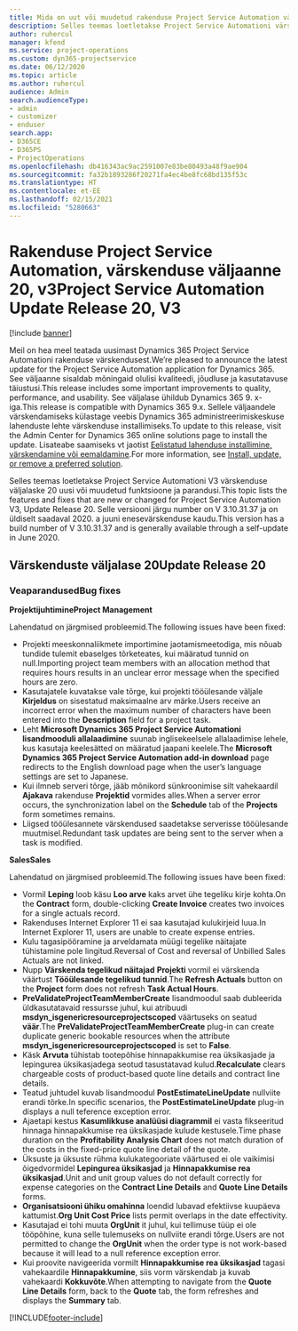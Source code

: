 ```yaml
---
title: Mida on uut või muudetud rakenduse Project Service Automation värskenduse väljaandes 20, V3
description: Selles teemas loetletakse Project Service Automationi värskenduse väljalaske 20, v3 saadaolevaid funktsioone ja parandusi.
author: ruhercul
manager: kfend
ms.service: project-operations
ms.custom: dyn365-projectservice
ms.date: 06/12/2020
ms.topic: article
ms.author: ruhercul
audience: Admin
search.audienceType:
- admin
- customizer
- enduser
search.app:
- D365CE
- D365PS
- ProjectOperations
ms.openlocfilehash: db416343ac9ac2591007e83be80493a48f9ae904
ms.sourcegitcommit: fa32b1893286f20271fa4ec4be8fc68bd135f53c
ms.translationtype: HT
ms.contentlocale: et-EE
ms.lasthandoff: 02/15/2021
ms.locfileid: "5280663"
---
```

# <a name="project-service-automation-update-release-20-v3"></a><span data-ttu-id="9234d-103">Rakenduse Project Service Automation, värskenduse väljaanne 20, v3</span><span class="sxs-lookup"><span data-stu-id="9234d-103">Project Service Automation Update Release 20, V3</span></span>

[!include [banner](../includes/psa-now-project-operations.md)]

<span data-ttu-id="9234d-104">Meil on hea meel teatada uusimast Dynamics 365 Project Service Automationi rakenduse värskendusest.</span><span class="sxs-lookup"><span data-stu-id="9234d-104">We’re pleased to announce the latest update for the Project Service Automation application for Dynamics 365.</span></span> <span data-ttu-id="9234d-105">See väljaanne sisaldab mõningaid olulisi kvaliteedi, jõudluse ja kasutatavuse täiustusi.</span><span class="sxs-lookup"><span data-stu-id="9234d-105">This release includes some important improvements to quality, performance, and usability.</span></span> <span data-ttu-id="9234d-106">See väljalase ühildub Dynamics 365 9. x-iga.</span><span class="sxs-lookup"><span data-stu-id="9234d-106">This release is compatible with Dynamics 365 9.x.</span></span> <span data-ttu-id="9234d-107">Sellele väljaandele värskendamiseks külastage veebis Dynamics 365 administreerimiskeskuse lahenduste lehte värskenduse installimiseks.</span><span class="sxs-lookup"><span data-stu-id="9234d-107">To update to this release, visit the Admin Center for Dynamics 365 online solutions page to install the update.</span></span> <span data-ttu-id="9234d-108">Lisateabe saamiseks vt jaotist [Eelistatud lahenduse installimine, värskendamine või eemaldamine](https://docs.microsoft.com/power-platform/admin/install-remove-preferred-solution).</span><span class="sxs-lookup"><span data-stu-id="9234d-108">For more information, see [Install, update, or remove a preferred solution](https://docs.microsoft.com/power-platform/admin/install-remove-preferred-solution).</span></span>

<span data-ttu-id="9234d-109">Selles teemas loetletakse Project Service Automationi V3 värskenduse väljalaske 20 uusi või muudetud funktsioone ja parandusi.</span><span class="sxs-lookup"><span data-stu-id="9234d-109">This topic lists the features and fixes that are new or changed for Project Service Automation V3, Update Release 20.</span></span> <span data-ttu-id="9234d-110">Selle versiooni järgu number on V 3.10.31.37 ja on üldiselt saadaval 2020. a juuni enesevärskenduse kaudu.</span><span class="sxs-lookup"><span data-stu-id="9234d-110">This version has a build number of V 3.10.31.37 and is generally available through a self-update in June 2020.</span></span>

## <a name="update-release-20"></a><span data-ttu-id="9234d-111">Värskenduste väljalase 20</span><span class="sxs-lookup"><span data-stu-id="9234d-111">Update Release 20</span></span>

### <a name="bug-fixes"></a><span data-ttu-id="9234d-112">Veaparandused</span><span class="sxs-lookup"><span data-stu-id="9234d-112">Bug fixes</span></span>

<span data-ttu-id="9234d-113">**Projektijuhtimine**</span><span class="sxs-lookup"><span data-stu-id="9234d-113">**Project Management**</span></span>

<span data-ttu-id="9234d-114">Lahendatud on järgmised probleemid.</span><span class="sxs-lookup"><span data-stu-id="9234d-114">The following issues have been fixed:</span></span>

- <span data-ttu-id="9234d-115">Projekti meeskonnaliikmete importimine jaotamismeetodiga, mis nõuab tundide tulemit ebaselges tõrketeates, kui määratud tunnid on null.</span><span class="sxs-lookup"><span data-stu-id="9234d-115">Importing project team members with an allocation method that requires hours results in an unclear error message when the specified hours are zero.</span></span>
- <span data-ttu-id="9234d-116">Kasutajatele kuvatakse vale tõrge, kui projekti tööülesande väljale **Kirjeldus** on sisestatud maksimaalne arv märke.</span><span class="sxs-lookup"><span data-stu-id="9234d-116">Users receive an incorrect error when the maximum number of characters have been entered into the **Description** field for a project task.</span></span>
- <span data-ttu-id="9234d-117">Leht **Microsoft Dynamics 365 Project Service Automationi lisandmooduli allalaadimine** suunab inglisekeelsele allalaadimise lehele, kus kasutaja keelesätted on määratud jaapani keelele.</span><span class="sxs-lookup"><span data-stu-id="9234d-117">The **Microsoft Dynamics 365 Project Service Automation add-in download** page redirects to the English download page when the user’s language settings are set to Japanese.</span></span>
- <span data-ttu-id="9234d-118">Kui ilmneb serveri tõrge, jääb mõnikord sünkroonimise silt vahekaardil **Ajakava** rakenduse **Projektid** vormides alles.</span><span class="sxs-lookup"><span data-stu-id="9234d-118">When a server error occurs, the synchronization label on the **Schedule** tab of the **Projects** form sometimes remains.</span></span>
- <span data-ttu-id="9234d-119">Liigsed tööülesannete värskendused saadetakse serverisse tööülesande muutmisel.</span><span class="sxs-lookup"><span data-stu-id="9234d-119">Redundant task updates are being sent to the server when a task is modified.</span></span>

<span data-ttu-id="9234d-120">**Sales**</span><span class="sxs-lookup"><span data-stu-id="9234d-120">**Sales**</span></span>

<span data-ttu-id="9234d-121">Lahendatud on järgmised probleemid.</span><span class="sxs-lookup"><span data-stu-id="9234d-121">The following issues have been fixed:</span></span>

- <span data-ttu-id="9234d-122">Vormil **Leping** loob käsu **Loo arve** kaks arvet ühe tegeliku kirje kohta.</span><span class="sxs-lookup"><span data-stu-id="9234d-122">On the **Contract** form, double-clicking **Create Invoice** creates two invoices for a single actuals record.</span></span>
- <span data-ttu-id="9234d-123">Rakenduses Internet Explorer 11 ei saa kasutajad kulukirjeid luua.</span><span class="sxs-lookup"><span data-stu-id="9234d-123">In Internet Explorer 11, users are unable to create expense entries.</span></span>
- <span data-ttu-id="9234d-124">Kulu tagasipööramine ja arveldamata müügi tegelike näitajate tühistamine pole lingitud.</span><span class="sxs-lookup"><span data-stu-id="9234d-124">Reversal of Cost and reversal of Unbilled Sales Actuals are not linked.</span></span>
- <span data-ttu-id="9234d-125">Nupp **Värskenda tegelikud näitajad** **Projekti** vormil ei värskenda väärtust **Tööülesande tegelikud tunnid**.</span><span class="sxs-lookup"><span data-stu-id="9234d-125">The **Refresh Actuals** button on the **Project** form does not refresh **Task Actual Hours**.</span></span>
- <span data-ttu-id="9234d-126">**PreValidateProjectTeamMemberCreate** lisandmoodul saab dubleerida üldkasutatavaid ressursse juhul, kui atribuudi **msdyn_isgenericresourceprojectscoped** väärtuseks on seatud **väär**.</span><span class="sxs-lookup"><span data-stu-id="9234d-126">The **PreValidateProjectTeamMemberCreate** plug-in can create duplicate generic bookable resources when the attribute **msdyn_isgenericresourceprojectscoped** is set to **False**.</span></span>
- <span data-ttu-id="9234d-127">Käsk **Arvuta** tühistab tootepõhise hinnapakkumise rea üksikasjade ja lepingurea üksikasjadega seotud tasustatavad kulud.</span><span class="sxs-lookup"><span data-stu-id="9234d-127">**Recalculate** clears chargeable costs of product-based quote line details and contract line details.</span></span>
- <span data-ttu-id="9234d-128">Teatud juhtudel kuvab lisandmoodul **PostEstimateLineUpdate** nullviite erandi tõrke.</span><span class="sxs-lookup"><span data-stu-id="9234d-128">In specific scenarios, the **PostEstimateLineUpdate** plug-in displays a null teference exception error.</span></span>
- <span data-ttu-id="9234d-129">Ajaetapi kestus **Kasumlikkuse analüüsi diagrammil** ei vasta fikseeritud hinnaga hinnapakkumise rea üksikasjade kulude kestusele.</span><span class="sxs-lookup"><span data-stu-id="9234d-129">Time phase duration on the **Profitability Analysis Chart** does not match duration of the costs in the fixed-price quote line detail of the quote.</span></span>
- <span data-ttu-id="9234d-130">Üksuste ja üksuste rühma kulukategooriate väärtused ei ole vaikimisi õigedvormidel **Lepingurea üksikasjad** ja **Hinnapakkumise rea üksikasjad**.</span><span class="sxs-lookup"><span data-stu-id="9234d-130">Unit and unit group values do not default correctly for expense categories on the **Contract Line Details** and **Quote Line Details** forms.</span></span>
- <span data-ttu-id="9234d-131">**Organisatsiooni ühiku omahinna** loendid lubavad efektiivse kuupäeva kattumist.</span><span class="sxs-lookup"><span data-stu-id="9234d-131">**Org Unit Cost Price** lists permit overlaps in the date effectivity.</span></span>
- <span data-ttu-id="9234d-132">Kasutajad ei tohi muuta **OrgUnit** it juhul, kui tellimuse tüüp ei ole tööpõhine, kuna selle tulemuseks on nullviite erandi tõrge.</span><span class="sxs-lookup"><span data-stu-id="9234d-132">Users are not permitted to change the **OrgUnit** when the order type is not work-based because it will lead to a null reference exception error.</span></span>
- <span data-ttu-id="9234d-133">Kui proovite navigeerida vormilt **Hinnapakkumise rea üksikasjad** tagasi vahekaardile **Hinnapakkumine**, siis vorm värskendab ja kuvab vahekaardi **Kokkuvõte**.</span><span class="sxs-lookup"><span data-stu-id="9234d-133">When attempting to navigate from the **Quote Line Details** form, back to the **Quote** tab, the form refreshes and displays the **Summary** tab.</span></span>


[!INCLUDE[footer-include](../includes/footer-banner.md)]
